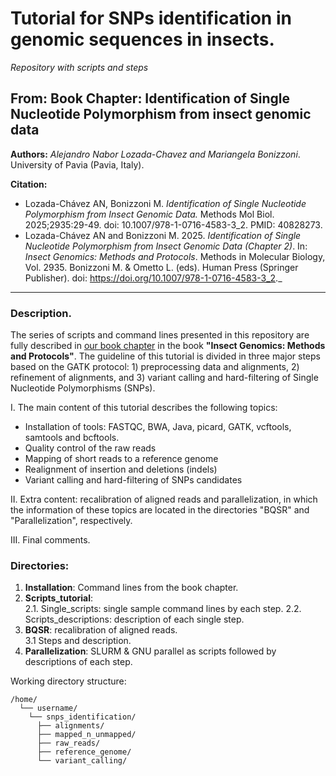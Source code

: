 # Tutorial for SNPs identification in genomic sequences in insects.

_Repository with scripts and steps_

## From: Book Chapter: Identification of Single Nucleotide Polymorphism from insect genomic data

**Authors:** _Alejandro Nabor Lozada-Chavez and Mariangela Bonizzoni_. University of Pavia (Pavia, Italy).

**Citation:** 
* Lozada-Chávez AN, Bonizzoni M. _Identification of Single Nucleotide Polymorphism from Insect Genomic Data._ Methods Mol Biol. 2025;2935:29-49. doi: 10.1007/978-1-0716-4583-3_2. PMID: 40828273.
* Lozada-Chávez AN and Bonizzoni M. 2025. _Identification of Single Nucleotide Polymorphism from Insect Genomic Data (Chapter 2)_. In: _Insect Genomics: Methods and Protocols_. Methods in Molecular Biology, Vol. 2935. Bonizzoni M. & Ometto L. (eds). Human Press (Springer Publisher). doi: https://doi.org/10.1007/978-1-0716-4583-3_2._

----
### Description.

The series of scripts and command lines presented in this repository are fully described in [our book chapter](https://doi.org/10.1007/978-1-0716-4583-3_2) in the book **"Insect Genomics: Methods and Protocols"**. The guideline of this tutorial is divided in three major steps based on the GATK protocol: 1) preprocessing data and alignments, 2) refinement of alignments, and 3) variant calling and hard-filtering of Single Nucleotide Polymorphisms (SNPs).
 
I. The main content of this tutorial describes the following topics:
 * Installation of tools: FASTQC, BWA, Java, picard, GATK, vcftools, samtools and bcftools. 
 * Quality control of the raw reads
 * Mapping of short reads to a reference genome
 * Realignment of insertion and deletions (indels)
 * Variant calling and hard-filtering of SNPs candidates

II. Extra content: recalibration of aligned reads and parallelization, in which the information of these topics are located in the directories "BQSR" and "Parallelization", respectively.

III. Final comments.

### Directories:

1. **Installation**: Command lines from the book chapter.
2. **Scripts_tutorial**:\
   2.1. Single_scripts: single sample command lines by each step.
   2.2. Scripts_descriptions: description of each single step. 
3. **BQSR**: recalibration of aligned reads.\
    3.1 Steps and description.
4. **Parallelization**: SLURM & GNU parallel as scripts followed by descriptions of each step.

Working directory structure:

```text
/home/
  └── username/ 
    └── snps_identification/ 
      ├── alignments/ 
      ├── mapped_n_unmapped/ 
      ├── raw_reads/ 
      ├── reference_genome/
      └── variant_calling/
```


